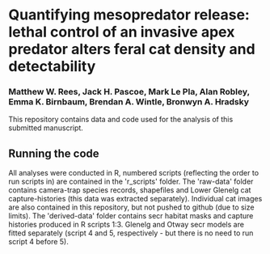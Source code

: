 # Quantifying mesopredator release: lethal control of an invasive apex predator alters feral cat density and detectability

### Matthew W. Rees, Jack H. Pascoe, Mark Le Pla, Alan Robley, Emma K. Birnbaum, Brendan A. Wintle, Bronwyn A. Hradsky

This repository contains data and code used for the analysis of this submitted manuscript. 

## Running the code
All analyses were conducted in R, numbered scripts (reflecting the order to run scripts in) are contained in the 'r_scripts' folder. 
The 'raw-data' folder contains camera-trap species records, shapefiles and Lower Glenelg cat capture-histories (this data was extracted separately). Individual cat images are also contained in this repository, but not pushed to github (due to size limits).
The 'derived-data' folder contains secr habitat masks and capture histories produced in R scripts 1:3. 
Glenelg and Otway secr models are fitted separately (script 4 and 5, respectively - but there is no need to run script 4 before 5). 
